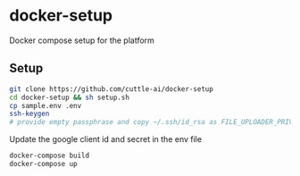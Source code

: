 # docker-setup

Docker compose setup for the platform

## Setup

```bash
git clone https://github.com/cuttle-ai/docker-setup
cd docker-setup && sh setup.sh
cp sample.env .env
ssh-keygen
# provide empty passphrase and copy ~/.ssh/id_rsa as FILE_UPLOADER_PRIVATE_KEY and ~/.ssh/id_rsa.pub as FILE_UPLOADER_PUBLIC_KEY to the .env file
```

Update the google client id and secret in the env file

```bash
docker-compose build
docker-compose up
```
